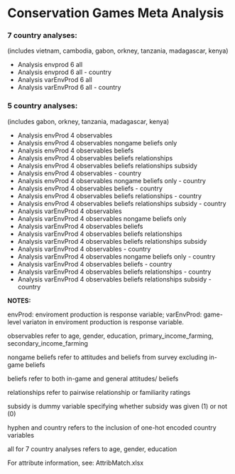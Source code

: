 # Conservation Games Meta Analysis

### 7 country analyses:

(includes vietnam, cambodia, gabon, orkney, tanzania, madagascar, kenya)

* Analysis envprod 6 all
* Analysis envprod 6 all - country
* Analysis varEnvProd 6 all
* Analysis varEnvProd 6 all - country

### 5 country analyses:

(includes gabon, orkney, tanzania, madagascar, kenya)

* Analysis envProd 4 observables
* Analysis envProd 4 observables nongame beliefs only
* Analysis envProd 4 observables beliefs
* Analysis envProd 4 observables beliefs relationships
* Analysis envProd 4 observables beliefs relationships subsidy
* Analysis envProd 4 observables - country
* Analysis envProd 4 observables nongame beliefs only - country
* Analysis envProd 4 observables beliefs - country
* Analysis envProd 4 observables beliefs relationships - country
* Analysis envProd 4 observables beliefs relationships subsidy - country
* Analysis varEnvProd 4 observables
* Analysis varEnvProd 4 observables nongame beliefs only
* Analysis varEnvProd 4 observables beliefs
* Analysis varEnvProd 4 observables beliefs relationships
* Analysis varEnvProd 4 observables beliefs relationships subsidy
* Analysis varEnvProd 4 observables - country
* Analysis varEnvProd 4 observables nongame beliefs only - country
* Analysis varEnvProd 4 observables beliefs - country
* Analysis varEnvProd 4 observables beliefs relationships - country
* Analysis varEnvProd 4 observables beliefs relationships subsidy - country

**NOTES:**

envProd: enviroment production is response variable; varEnvProd: game-level variaton in enviroment production is response variable.

observables refer to age, gender, education, primary_income_farming, secondary_income_farming

nongame beliefs refer to attitudes and beliefs from survey excluding in-game beliefs

beliefs refer to both in-game and general attitudes/ beliefs

relationships refer to pairwise relationship or familiarity ratings

subsidy is dummy variable specifying whether subsidy was given (1) or not (0)

hyphen and country refers to the inclusion of one-hot encoded country variables

all for 7 country analyses refers to age, gender, education

For attribute information, see: AttribMatch.xlsx
